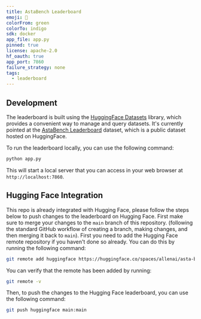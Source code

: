 ```yaml
---
title: AstaBench Leaderboard
emoji: 🥇
colorFrom: green
colorTo: indigo
sdk: docker
app_file: app.py
pinned: true
license: apache-2.0
hf_oauth: true
app_port: 7860
failure_strategy: none
tags:
  - leaderboard
---
```


## Development
The leaderboard is built using the [HuggingFace Datasets](https://huggingface.co/docs/datasets/index) library, which provides a convenient way to manage and query datasets.
It's currently pointed at the [AstaBench Leaderboard](https://huggingface.co/datasets/allenai/asta-bench-internal-results/) dataset, which is a public dataset hosted on HuggingFace.

To run the leaderboard locally, you can use the following command:

```bash
python app.py
```
This will start a local server that you can access in your web browser at `http://localhost:7860`.

## Hugging Face Integration
This repo is already integrated with Hugging Face, please follow the steps below to push changes to the leaderboard on Hugging Face.
First make sure to merge your changes to the `main` branch of this repository. (following the standard GitHub workflow of creating a branch, making changes, and then merging it back to `main`).
First you need to add the Hugging Face remote repository if you haven't done so already. You can do this by running the following command:

```bash
git remote add huggingface https://huggingface.co/spaces/allenai/asta-bench-internal-leaderboard
```
You can verify that the remote has been added by running:

```bash
git remote -v
```
Then, to push the changes to the Hugging Face leaderboard, you can use the following command:

```bash
git push huggingface main:main   
```
